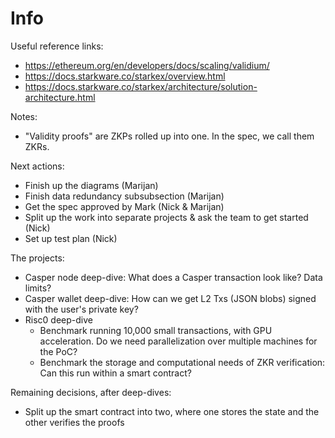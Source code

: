 # Info

Useful reference links:
- https://ethereum.org/en/developers/docs/scaling/validium/
- https://docs.starkware.co/starkex/overview.html
- https://docs.starkware.co/starkex/architecture/solution-architecture.html

Notes:
- "Validity proofs" are ZKPs rolled up into one. In the spec, we call them ZKRs.

Next actions:
- Finish up the diagrams (Marijan)
- Finish data redundancy subsubsection (Marijan)
- Get the spec approved by Mark (Nick & Marijan)
- Split up the work into separate projects & ask the team to get started (Nick)
- Set up test plan (Nick)

The projects:
- Casper node deep-dive: What does a Casper transaction look like? Data limits?
- Casper wallet deep-dive: How can we get L2 Txs (JSON blobs) signed with the
  user's private key?
- Risc0 deep-dive
  * Benchmark running 10,000 small transactions, with GPU acceleration. Do we
    need parallelization over multiple machines for the PoC?
  * Benchmark the storage and computational needs of ZKR verification: Can this
    run within a smart contract?

Remaining decisions, after deep-dives:
- Split up the smart contract into two, where one stores the state and the other
  verifies the proofs




